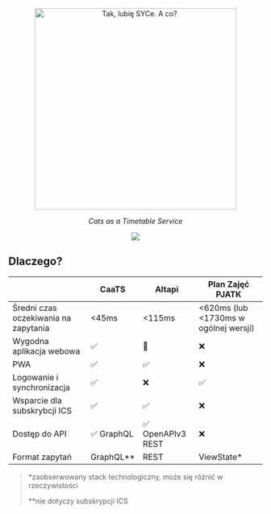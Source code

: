 <div align="center">
    <a href="https://caats.app"><img alt="Tak, lubię SYCe. A co?" width="400" src="https://user-images.githubusercontent.com/30326322/212149829-0341926f-35d2-4e7b-ba46-f5bfa884a59e.PNG"></a>
    <p><i>Cats as a Timetable Service</i></p>
    <p>
        <a href="https://codeclimate.com/github/kpostekk/caats/maintainability"><img src="https://api.codeclimate.com/v1/badges/263c7c9bbe2163a7d7f5/maintainability" /></a>
    </p>
</div>

## Dlaczego?

|                                      | CaaTS     | Altapi           | Plan Zajęć PJATK                      |
| ------------------------------------ | --------- | ---------------- | ------------------------------------- |
| Średni czas oczekiwania na zapytania | <45ms     | <115ms           | <620ms (lub <1730ms w ogólnej wersji) |
| Wygodna aplikacja webowa             | ✅         | 🤔               | ❌                                     |
| PWA                                  | ✅         | ✅                | ❌                                     |
| Logowanie i synchronizacja           | ✅         | ❌                | ✅                                     |
| Wsparcie dla subskrybcji ICS         | ✅         | ✅                | ❌                                     |
| Dostęp do API                        | ✅ GraphQL | ✅ OpenAPIv3 REST | ❌                                     |
| Format zapytań                       | GraphQL** | REST             | ViewState*                            |

> *zaobserwowany stack technologiczny, może się różnić w rzeczywistości
> 
> **nie dotyczy subskrypcji ICS
